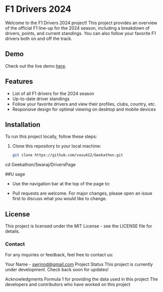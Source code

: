 # F1 Drivers 2024

Welcome to the F1 Drivers 2024 project! This project provides an overview of the official F1 line-up for the 2024 season, including a breakdown of drivers, points, and current standings. You can also follow your favorite F1 drivers both on and off the track.

## Demo

Check out the live demo [here](https://vasu412.github.io/Geekathon/).

## Features

- List of all F1 drivers for the 2024 season
- Up-to-date driver standings
- Follow your favorite drivers and view their profiles, clubs, country, etc.
- Responsive design for optimal viewing on desktop and mobile devices

## Installation

To run this project locally, follow these steps:

1. Clone this repository to your local machine:

   ```bash
   git clone https://github.com/vasu412/Geekathon.git

cd Geekathon/Swaraj/DriversPage


##U sage
- Use the navigation bar at the top of the page to:

- Pull requests are welcome. For major changes, please open an issue first to discuss what you would like to change.

## License
This project is licensed under the MIT License - see the LICENSE file for details.

### Contact
For any inquiries or feedback, feel free to contact us:

Your Name - swrjnnd@gmail.com
Project Status
This project is currently under development. Check back soon for updates!

Acknowledgments
Formula 1 for providing the data used in this project
The developers and contributors who have worked on this project
